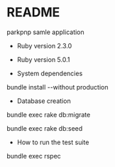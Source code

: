 # README

parkpnp samle application

* Ruby version 2.3.0

* Ruby version 5.0.1

* System dependencies

bundle install --without production

* Database creation

bundle exec rake db:migrate

bundle exec rake db:seed

* How to run the test suite

bundle exec rspec